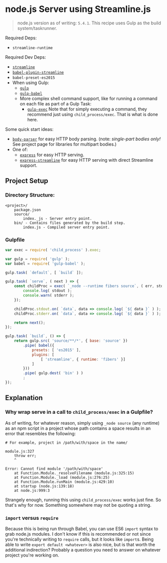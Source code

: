 node.js Server using Streamline.js
==================================

> node.js version as of writing: `5.4.1`.  This recipe uses Gulp as the build system/taskrunner.

Required Deps:
- `streamline-runtime`

Required Dev Deps:
- [`streamline`](https://github.com/Sage/streamlinejs)
- [`babel-plugin-streamline`](https://github.com/Sage/babel-plugin-streamline)
- `babel-preset-es2015`
- When using Gulp:
	- [`gulp`](http://gulpjs.com/)
	- [`gulp-babel`](https://github.com/babel/gulp-babel)
	- More complex shell command support, like for running a command on each file as part of a Gulp Task:
		- [`gulp-exec`](https://www.npmjs.com/package/gulp-exec) Note that for simply executing a command, they recommend just using `child_process/exec`.  That is what is done here.

Some quick start ideas:
- [`body-parser`](https://www.npmjs.com/package/body-parser) for easy HTTP body parsing. (note: _single-part bodies only!_  See project page for libraries for multipart bodies.)
- One of:
	- [`express`](http://expressjs.com/) for easy HTTP serving.
	- [`express-streamline`](https://github.com/aseemk/express-streamline) for easy HTTP serving with direct Streamline support.




Project Setup
-------------


### Directory Structure:

```
<project>/
	package.json
	source/
		index._js - Server entry point.
	bin/ - Contains files generated by the build step.
		index.js - Compiled server entry point.
```


### Gulpfile

```js
var exec = require( 'child_process' ).exec;

var gulp = require( 'gulp' );
var babel = require( 'gulp-babel' );

gulp.task( `default`, [ `build` ]);

gulp.task( `serve`, ( next ) => {
	const childProc = exec( `_node --runtime fibers source`, ( err, stdout, stderr ) => {
		console.log( stdout );
		console.warn( stderr );
	});

	childProc.stdout.on( `data`, data => console.log( `${ data }` ) );
	childProc.stderr.on( `data`, data => console.log( `${ data }` ) );

	return next();
});

gulp.task( `build`, () => {
	return gulp.src( 'source/**/*', { base: 'source' })
		.pipe( babel({
			presets: [ 'es2015' ],
			plugins: [
				[ 'streamline', { runtime: 'fibers' }]
			]
		}))
		.pipe( gulp.dest( 'bin' ) )
		;
});
```



Explanation
-----------


### Why wrap serve in a call to `child_process/exec` in a Gulpfile?

As of writing, for whatever reason, simply using `_node source` (any runtime) as an npm script in a project whose path contains a space results in an error that resembles the following:

```
# For example, project in /path/with/space in the name/

module.js:327
    throw err;
    ^

Error: Cannot find module '/path/with/space'
    at Function.Module._resolveFilename (module.js:325:15)
    at Function.Module._load (module.js:276:25)
    at Function.Module.runMain (module.js:429:10)
    at startup (node.js:139:18)
    at node.js:999:3
```

Strangely enough, running this using `child_process/exec` works just fine.  So that's why for now.  Something somewhere may not be quoting a string.


### `import` versus `require`

Because this is being run through Babel, you can use ES6 `import` syntax to grab node.js modules.  I don't know if this is recommended or not since you're technically writing to `require` calls, but it looks like `import`s.  Being able to write `export default <whatever>` is also nice, but is that worth the additional indirection?  Probably a question you need to answer on whatever project you're working on.
